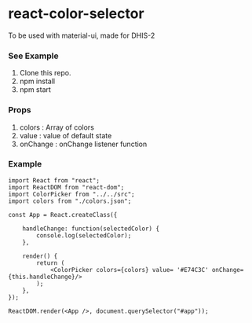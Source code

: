 # react-color-selector

To be used with material-ui, made for DHIS-2 

### See Example
1. Clone this repo.
2. npm install
3. npm start


### Props
1. colors : Array of colors
2. value : value of default state
3. onChange : onChange listener function



### Example

```
import React from "react";
import ReactDOM from "react-dom";
import ColorPicker from "../../src";
import colors from "./colors.json";

const App = React.createClass({

	handleChange: function(selectedColor) {
		console.log(selectedColor);
	},

  	render() {
	    return (
			<ColorPicker colors={colors} value= '#E74C3C' onChange={this.handleChange}/>
	    );
  	},
});

ReactDOM.render(<App />, document.querySelector("#app"));

```